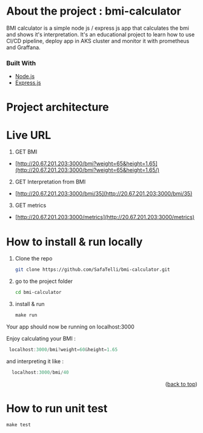 # About the project : bmi-calculator
BMI calculator is a simple node js / express js app  that calculates the bmi and shows it's interpretation.
It's an educational project to learn how to use CI/CD pipeline, deploy app in AKS cluster and monitor it with prometheus and Graffana.

### Built With

* [Node.js](https://nodejs.org/)
* [Express.js](https://expressjs.com/)

# Project architecture
# Live URL 
1. GET BMI 
  * [http://20.67.201.203:3000/bmi?weight=65&height=1.65](http://20.67.201.203:3000/bmi?weight=65&height=1.65/)
2. GET Interpretation from BMI
  * [http://20.67.201.203:3000/bmi/35](http://20.67.201.203:3000/bmi/35)
3. GET metrics
  * [http://20.67.201.203:3000/metrics](http://20.67.201.203:3000/metrics)
   
# How to install & run locally
1. Clone the repo
   ```sh
   git clone https://github.com/SafaTelli/bmi-calculator.git
   ```
2. go to the project folder
   ```sh
   cd bmi-calculator
   ```
3. install & run
   ```js
   make run
   ```
Your app should now be running on localhost:3000

Enjoy calculating your BMI :

  ```js
   localhost:3000/bmi?weight=60&height=1.65
   ```
and interpreting it like  : 
```js
  localhost:3000/bmi/40
   ```

<p align="right">(<a href="#top">back to top</a>)</p>

# How to run unit test
   ```js
   make test
   ```
